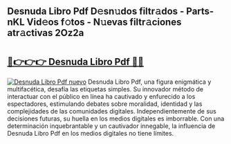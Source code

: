 ## Desnuda Libro Pdf D𝚎sn𝚞dos filtr𝚊dos - Parts-nKL Vid𝚎os f𝚘tos - N𝚞evas filtr𝚊ciones atr𝚊ctivas 2Oz2a

# <h2><a href="http://mb95u0e.tromn.icu/?c=Desnuda+Libro+Pdf">🔗👉👉👉 Desnuda Libro Pdf 🔗🔗</a></h2>

[![Desnuda Libro Pdf nuevo](https://i.imgur.com/pEAQMta.gif)](http://mb95u0e.tromn.icu/?c=Desnuda+Libro+Pdf)
Desnuda Libro Pdf, una figura enigmática y multifacética, desafía las etiquetas simples. Su innovador método de interactuar con el público en línea ha cautivado y enfurecido a los espectadores, estimulando debates sobre moralidad, identidad y las complejidades de las comunidades digitales. Independientemente de sus decisiones futuras, su huella en los medios digitales es imborrable. Con una determinación inquebrantable y un cautivador innegable, la influencia de Desnuda Libro Pdf en los medios digitales no tiene límites.

